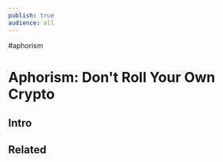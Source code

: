 ```yaml
---
publish: true
audience: all
---
```

#aphorism 
# Aphorism: Don't Roll Your Own Crypto
## Intro


## Related